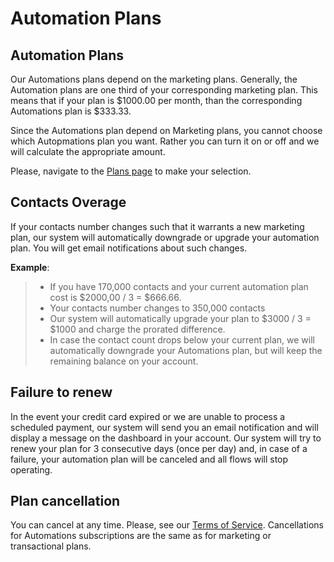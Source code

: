 # Automation Plans


## Automation Plans

Our Automations plans depend on the marketing plans. Generally, the Automation plans are one third of your corresponding 
marketing  plan. This  means that if your plan is $1000.00 per month, than the corresponding Automations plan is $333.33.

Since the Automations plan depend  on Marketing plans, you cannot choose which Autopmations plan you want. 
Rather you can turn it on or off and we will calculate the appropriate amount.

Please, navigate to the [Plans page](/my_account/plans) to make your selection.  
    

## Contacts Overage

If your contacts number changes such that it warrants a new marketing plan, our system will automatically 
downgrade or upgrade your automation plan. You will get email notifications about such changes.

**Example**:

> * If you have 170,000 contacts and your current automation plan cost is $2000,00 / 3 = $666.66. 
> * Your contacts number changes to 350,000 contacts
> * Our system will automatically upgrade your plan to $3000 / 3 = $1000 and charge the prorated difference.
> * In case  the contact count drops below your current plan, we  will automatically downgrade your Automations plan, but will keep the remaining balance on your account.


## Failure to renew

In the event your credit card expired or we are unable to process a scheduled payment, our system will send you an 
email notification and will display a  message on the dashboard in your account. Our system will try to renew your 
plan for 3 consecutive days (once per day) and, in case of a failure, your automation plan will be canceled and all 
flows will stop operating.

## Plan cancellation

You can cancel at any time. Please, see our [Terms of Service](/terms). Cancellations for Automations 
subscriptions are the same as for marketing or transactional plans.
